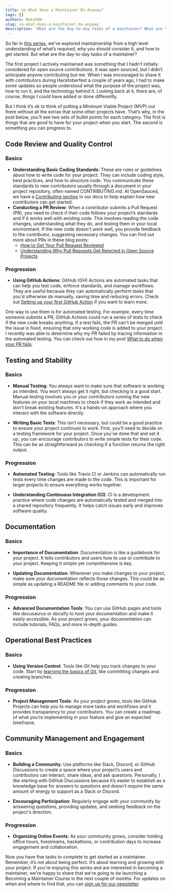 ```yaml
---
title: So What Does a Maintainer Do Anyway?
tags: []
authors: BekahHW
slug: so-what-does-a-maintainer-do-anyway
description: "What are the day-to-day tasks of a maintainer? What are things you need to get started versus things that would be good to implement in the future? "
---
```




So far in [this series](https://dev.to/bekahhw/series/25520), we’ve explored maintainership from a high level understanding of what’s required, why you should consider it, and how to get started. But what are the day-to-day tasks of a maintainer? 

The first project I actively maintained was something that I hadn’t initially considered for open source contributions. It was open sourced, but I didn’t anticipate anyone contributing but me. When I was encouraged to share it with contributors during Hacktoberfest a couple of years ago, I had to make some updates so people understood what the purpose of the project was, how to run it, and the technology behind it. Looking back at it, there are, of course, things I could have added or done differently. 

But I think it’s ok to think of putting a Minimum Viable Project (MVP) out there without all the extras that some other projects have. That’s why, in the post below, you’ll see two sets of bullet points for each category. The first is things that are good to have for your project when you start. The second is something you can progress to.

## Code Review and Quality Control
### Basics

- **Understanding Basic Coding Standards**: These are rules or guidelines about how to write code for your project. They can include coding style, best practices, and how to structure code. You communicate these standards to new contributors usually through a document in your project repository, often named CONTRIBUTING.md. At OpenSauced, we have a [Contributing section](https://docs.opensauced.pizza/contributing/introduction-to-contributing/) in our docs to help explain how new contributors can get started.
- **Conducting a PR Review**: When a contributor submits a Pull Request (PR), you need to check if their code follows your project’s standards and if it works well with existing code. This involves reading the code changes, understanding what they do, and testing them in your local environment. If the new code doesn't work well, you provide feedback to the contributor, suggesting necessary changes.  You can find out more about PRs in these blog posts:
     - [How to Get Your Pull Request Reviewed](https://dev.to/opensauced/how-to-get-your-pull-request-reviewed-kgd)
     - [Understanding Why Pull Requests Get Rejected in Open Source Projects](https://dev.to/opensauced/understanding-why-pull-requests-get-rejected-in-open-source-projects-1jd0)

### Progression

- **Using GitHub Actions**: GitHub (GH) Actions are automated tasks that can help you test code, enforce standards, and manage workflows. They are useful because they can automatically perform tasks that you'd otherwise do manually, saving time and reducing errors. Check out [Setting up your first GitHub Action](https://dev.to/opensauced/setting-up-your-first-github-action-for-specific-contributions-33a4) if you want to learn more.

One way to use them is for automated testing. For example, every time someone submits a PR, GitHub Actions could run a series of tests to check if the new code breaks anything. If a test fails, the PR can't be merged until the issue is fixed, ensuring that only working code is added to your project. I recently was able to determine why my PR failed by tracing information in the automated testing. You can check out how in my post [What to do when your PR fails](https://dev.to/opensauced/what-to-do-when-your-pr-fails-bl1). 

## Testing and Stability

### Basics

- **Manual Testing**: You always want to make sure that software is working as intended. You won’t always get it right, but checking is a good start. Manual testing involves you or your contributors running the new features on your local machines to check if they work as intended and don't break existing features. It's a hands-on approach where you interact with the software directly.

- **Writing Basic Tests**: This isn’t necessary, but could be a good practice to ensure your project continues to work. First, you’ll need to decide on a testing framework for your project. Once you’ve done that and set it up, you can encourage contributors to write simple tests for their code. This can be as straightforward as checking if a function returns the right output.

### Progression

- **Automated Testing**: Tools like Travis CI or Jenkins can automatically run tests every time changes are made to the code. This is important for larger projects to ensure everything works together.

- **Understanding Continuous Integration (CI)**: CI is a development practice where code changes are automatically tested and merged into a shared repository frequently. It helps catch issues early and improves software quality.

## Documentation

### Basics

- **Importance of Documentation**: Documentation is like a guidebook for your project. It tells contributors and users how to use or contribute to your project. Keeping it simple yet comprehensive is key.

- **Updating Documentation**: Whenever you make changes to your project, make sure your documentation reflects those changes. This could be as simple as updating a README file or adding comments to your code.

### Progression

- **Advanced Documentation Tools**: You can use GitHub pages and tools like docusaurus or docsify to host your documentation and make it easily accessible. As your project grows, your documentation can include tutorials, FAQs, and more in-depth guides.

## Operational Best Practices

### Basics
- **Using Version Control**: Tools like Git help you track changes to your code. Start by [learning the basics of Git](https://dev.to/opensauced/the-power-of-git-a-guide-to-collaborative-version-control-dl6), like committing changes and creating branches.

### Progression

- **Project Management Tools**: As your project grows, tools like GitHub Projects can help you to manage more tasks and workflows and it provides transparency to your contributors. You can create a roadmap of what you’re implementing in your feature and give an expected timeframe.

## Community Management and Engagement

### Basics

- **Building a Community**: Use platforms like Slack, Discord, or GitHub Discussions to create a space where your project’s users and contributors can interact, share ideas, and ask questions. Personally, I like starting with GitHub Discussions because it’s easier to establish as a knowledge base for answers to questions and doesn’t require the same amount of energy to support as a Slack or Discord.

- **Encouraging Participation**: Regularly engage with your community by answering questions, providing updates, and seeking feedback on the project's direction.

### Progression
- **Organizing Online Events**: As your community grows, consider holding office hours, livestreams, hackathons, or contribution days to increase engagement and collaboration.

Now you have five tasks to complete to get started as a maintainer. Remember, it’s not about being perfect. It’s about learning and growing with your project. If you're enjoying this series and are interested in becoming a maintainer, we're happy to share that we're going to be launching a Becoming a Maintainer Course in the next couple of months. For updates on when and where to find that, you can [sign up for our newsletter](https://news.opensauced.pizza/?v=1701706051337#/portal/signup).
